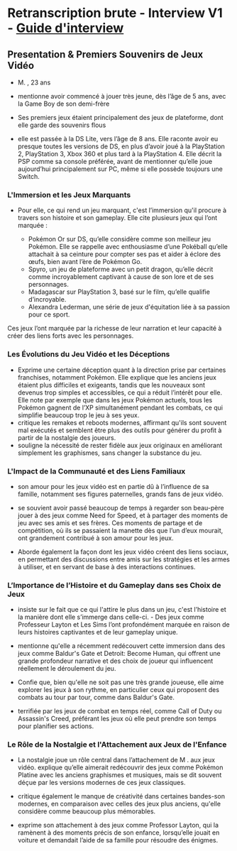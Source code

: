 # Retranscription brute - Interview V1 - [Guide d'interview](/method/2024-09-10/Guide-interview-gamer-v2.md)

## Presentation & Premiers Souvenirs de Jeux Vidéo

- M. , 23 ans

- mentionne avoir commencé à jouer très jeune, dès l’âge de 5 ans, avec la Game Boy de son demi-frère
- Ses premiers jeux étaient principalement des jeux de plateforme, dont elle garde des souvenirs flous
- elle est passée à la DS Lite, vers l’âge de 8 ans. Elle raconte avoir eu presque toutes les versions de DS, en plus d’avoir joué à la PlayStation 2, PlayStation 3, Xbox 360 et plus tard à la PlayStation 4. Elle décrit la PSP comme sa console préférée, avant de mentionner qu’elle joue aujourd’hui principalement sur PC, même si elle possède toujours une Switch.

### L'Immersion et les Jeux Marquants

- Pour elle, ce qui rend un jeu marquant, c'est l’immersion qu'il procure à travers son histoire et son gameplay. Elle cite plusieurs jeux qui l’ont marquée :

  - Pokémon Or sur DS, qu’elle considère comme son meilleur jeu Pokémon. Elle se rappelle avec enthousiasme d’une Pokéball qu’elle attachait à sa ceinture pour compter ses pas et aider à éclore des œufs, bien avant l’ère de Pokémon Go.
  - Spyro, un jeu de plateforme avec un petit dragon, qu’elle décrit comme incroyablement captivant à cause de son lore et de ses personnages.
  - Madagascar sur PlayStation 3, basé sur le film, qu’elle qualifie d’incroyable.
  - Alexandra Lederman, une série de jeux d'équitation liée à sa passion pour ce sport.

Ces jeux l’ont marquée par la richesse de leur narration et leur capacité à créer des liens forts avec les personnages.

### Les Évolutions du Jeu Vidéo et les Déceptions

- Exprime une certaine déception quant à la direction prise par certaines franchises, notamment Pokémon. Elle explique que les anciens jeux étaient plus difficiles et exigeants, tandis que les nouveaux sont devenus trop simples et accessibles, ce qui a réduit l’intérêt pour elle. Elle note par exemple que dans les jeux Pokémon actuels, tous les Pokémon gagnent de l’XP simultanément pendant les combats, ce qui simplifie beaucoup trop le jeu à ses yeux.
- critique les remakes et reboots modernes, affirmant qu'ils sont souvent mal exécutés et semblent être plus des outils pour générer du profit à partir de la nostalgie des joueurs.
- souligne la nécessité de rester fidèle aux jeux originaux en améliorant simplement les graphismes, sans changer la substance du jeu.

### L'Impact de la Communauté et des Liens Familiaux

- son amour pour les jeux vidéo est en partie dû à l’influence de sa famille, notamment ses figures paternelles, grands fans de jeux vidéo.
- se souvient avoir passé beaucoup de temps à regarder son beau-père jouer à des jeux comme Need for Speed, et à partager des moments de jeu avec ses amis et ses frères. Ces moments de partage et de compétition, où ils se passaient la manette dès que l’un d’eux mourait, ont grandement contribué à son amour pour les jeux.

- Aborde également la façon dont les jeux vidéo créent des liens sociaux, en permettant des discussions entre amis sur les stratégies et les armes à utiliser, et en servant de base à des interactions continues.

### L’Importance de l’Histoire et du Gameplay dans ses Choix de Jeux

- insiste sur le fait que ce qui l'attire le plus dans un jeu, c'est l’histoire et la manière dont elle s’immerge dans celle-ci. - Des jeux comme Professeur Layton et Les Sims l’ont profondément marquée en raison de leurs histoires captivantes et de leur gameplay unique.
- mentionne qu'elle a récemment redécouvert cette immersion dans des jeux comme Baldur's Gate et Detroit: Become Human, qui offrent une grande profondeur narrative et des choix de joueur qui influencent réellement le déroulement du jeu.

- Confie que, bien qu'elle ne soit pas une très grande joueuse, elle aime explorer les jeux à son rythme, en particulier ceux qui proposent des combats au tour par tour, comme dans Baldur's Gate.
- terrifiée par les jeux de combat en temps réel, comme Call of Duty ou Assassin's Creed, préférant les jeux où elle peut prendre son temps pour planifier ses actions.

### Le Rôle de la Nostalgie et l'Attachement aux Jeux de l'Enfance

- La nostalgie joue un rôle central dans l’attachement de M . aux jeux vidéo. explique qu’elle aimerait redécouvrir des jeux comme Pokémon Platine avec les anciens graphismes et musiques, mais se dit souvent déçue par les versions modernes de ces jeux classiques.
- critique également le manque de créativité dans certaines bandes-son modernes, en comparaison avec celles des jeux plus anciens, qu'elle considère comme beaucoup plus mémorables.

- exprime son attachement à des jeux comme Professor Layton, qui la ramènent à des moments précis de son enfance, lorsqu’elle jouait en voiture et demandait l’aide de sa famille pour résoudre des énigmes.
